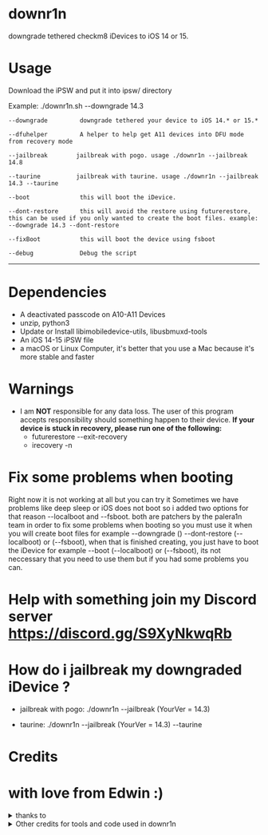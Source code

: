 # downr1n
downgrade tethered checkm8 iDevices to iOS 14 or 15.

# Usage

Download the iPSW and put it into ipsw/ directory

Example: ./downr1n.sh --downgrade 14.3 

   
    --downgrade         downgrade tethered your device to iOS 14.* or 15.*
   
    --dfuhelper         A helper to help get A11 devices into DFU mode from recovery mode
   
    --jailbreak        jailbreak with pogo. usage ./downr1n --jailbreak 14.8 
   
    --taurine          jailbreak with taurine. usage ./downr1n --jailbreak 14.3 --taurine
   
    --boot              this will boot the iDevice.
   
    --dont-restore      this will avoid the restore using futurerestore, this can be used if you only wanted to create the boot files. example: --downgrade 14.3 --dont-restore
   
    --fixBoot           this will boot the device using fsboot
   
    --debug             Debug the script

---

# Dependencies
- A deactivated passcode on A10-A11 Devices
- unzip, python3
- Update or Install libimobiledevice-utils, libusbmuxd-tools
- An iOS 14-15 iPSW file
- a macOS or Linux Computer, it's better that you use a Mac because it's more stable and faster

# Warnings
- I am **NOT** responsible for any data loss. The user of this program accepts responsibility should something happen to their device.
 **If your device is stuck in recovery, please run one of the following:**
   - futurerestore --exit-recovery
   - irecovery -n

# Fix some problems when booting

Right now it is not working at all but you can try it 
Sometimes we have problems like deep sleep or iOS does not boot so i added two options for that reason --localboot and --fsboot. both are patchers by the palera1n team in order to fix some problems when booting so you must use it when you will create boot files for example --downgrade () --dont-restore (--localboot) or (--fsboot), when that is finished creating, you just have to boot the iDevice for example --boot (--localboot) or (--fsboot), its not neccessary that you need to use them but if you had some problems you can.

# Help with something join my Discord server https://discord.gg/S9XyNkwqRb
# How do i jailbreak my downgraded iDevice ?

- jailbreak with pogo: ./downr1n --jailbreak (YourVer = 14.3) 

- taurine: ./downr1n --jailbreak (YourVer = 14.3) --taurine 

# Credits

# with love from Edwin :)

<details><summary>thanks to</summary>
<p>

- [Edwin](https://github.com/edwin170) owner :)
 
</details>

<details><summary>Other credits for tools and code used in downr1n</summary>

- [mineek](https://github.com/mineek/) because sunst0rm

- [exploit](https://github.com/exploit3dguy/) for asr64_patcher

- [iSuns9](https://github.com/iSuns9/)

- [Nathan](https://github.com/verygenericname) for the SSH ramdisk
    
- [m1sta](https://github.com/m1stadev) for [pyimg4](https://github.com/m1stadev/PyIMG4)

- [tihmstar](https://github.com/tihmstar) for [pzb](https://github.com/tihmstar/partialZipBrowser)/original [iBoot64Patcher](https://github.com/tihmstar/iBoot64Patcher)/original [liboffsetfinder64](https://github.com/tihmstar/liboffsetfinder64)/[img4tool](https://github.com/tihmstar/img4tool)

- [xerub](https://github.com/xerub) for [img4lib](https://github.com/xerub/img4lib) and [restored_external](https://github.com/xerub/sshrd) in the ramdisk

- [libimobiledevice](https://github.com/libimobiledevice) for several tools used in this project (irecovery, ideviceenterrecovery, etc) and [nikias](https://github.com/nikias) for keeping them up to date

- [Ralp0045](https://github.com/Ralph0045/Kernel64Patcher) for the amazing dtree_patcher and Kernel64Patcher ;)

</p>
</details>
